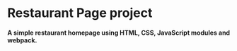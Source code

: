 # Restaurant Page project

**A simple restaurant homepage using HTML, CSS, JavaScript modules and webpack.**
